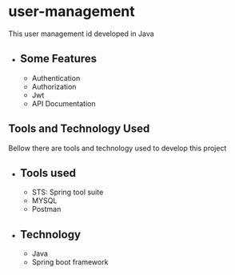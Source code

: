 # user-management
This user management id developed in Java
* Some Features
  -------------
  - Authentication
  - Authorization
  - Jwt
  - API Documentation
    
Tools and Technology Used
-------------------------
Bellow there are tools and technology used to develop this project
* Tools used
  ----------
  - STS: Spring tool suite
  - MYSQL
  - Postman
* Technology
  ----------
   - Java
   - Spring boot framework

